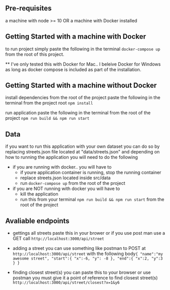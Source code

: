## Pre-requisites
  a machine with node >= 10 OR a machine with Docker installed
## Getting Started with a machine with Docker

to run project simply paste the following in the terminal `docker-compose up` from the root of this project.


** I've only tested this with Docker for Mac.. I beleive Docker for Windows as long as docker compose is included as part of the installation.


## Getting Started with a machine without Docker

install dependencies from the root of the project
paste the following in the terminal from the project root  `npm install`

run application
paste the following in the terminal from the root of the project `npm run build && npm run start`

## Data

if you want to run this application with your own dataset you can do so by replacing streets.json file located at "data/streets.json" and depending on how to running the application you will need to do the following
 - if you are running with docker.. you will have to
	- if youre application container is running, stop the running container
	- replace streets.json located inside src/data
	- run `docker-compose up` from the root of the project
 - if you are NOT running with docker you will have to
	- kill the application
	- run this from your terminal `npm run build && npm run start` from the root of the project


## Avaliable endpoints

- gettings all streets 
 paste this in your brower or if you use post man use a GET call `http://localhost:3000/api/street`

 - adding a street
 you can use something like postman to  POST at `http://localhost:3000/api/street`
 with the following body`
 {
	"name":"my awesome street",
	"start":{
		"x":-6,
		"y": -8
	},
	"end":{
		"x":2,
		"y":3
	}
}
 `

 - finding closest street(s)
you can paste this to  your browser or use postman you must give it a point of reference to find closest street(s)
 `http://localhost:3000/api/street/closest?x=1&y6`
